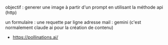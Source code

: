 objectif : generer une image à partir d'un prompt en utilisant la méthode api (http)

un formulaire : une requette par ligne
adresse mail :
gemini (c'est normalement claude ai pour la création de contenu)

* https://pollinations.ai/